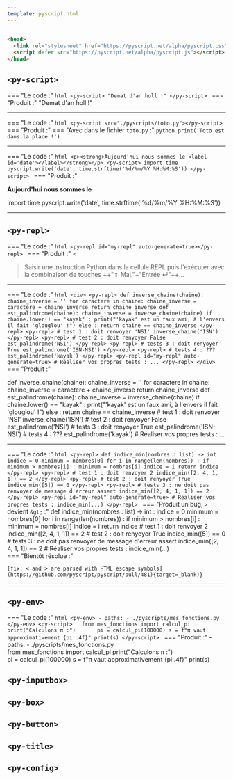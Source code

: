 ```yaml
---
template: pyscript.html
---
```


## 

```html
<head>
  <link rel="stylesheet" href="https://pyscript.net/alpha/pyscript.css" />
  <script defer src="https://pyscript.net/alpha/pyscript.js"></script>
</head>
```

##  `<py-script>`

=== "Le code :"
    ```html
    <py-script>
    "Demat d'an holl !"
    </py-script>
    ```
=== "Produit :"
    <py-script>
    "Demat d'an holl !"
    </py-script>

***

=== "Le code :"
    ```html
    <py-script src="./pyscripts/toto.py"></py-script>
    ```
=== "Produit :"
    <py-script src="./pyscripts/toto.py"></py-script>
=== "Avec dans le fichier `toto.py` :"
    ```python
    print('Toto est dans la place !')
    ```
***

=== "Le code :"
    ```html
    <p><strong>Aujourd'hui nous sommes le <label id='date'></label></strong></p>
    <py-script>
    import time
    pyscript.write('date', time.strftime('%d/%m/%Y %H:%M:%S'))
    </py-script>
    ```
=== "Produit :"
    <p><strong>Aujourd'hui nous sommes le <label id='date'></label></strong></p>
    <py-script>
    import time
    pyscript.write('date', time.strftime('%d/%m/%Y %H:%M:%S'))
    </py-script>
***


## `<py-repl>`

=== "Le code :"
    ```html
    <py-repl id="my-repl" auto-generate=true></py-repl>
    ```
=== "Produit :"
    <<py-repl id="my-repl" auto-generate=true></py-repl>

> Saisir une instruction Python dans la cellule REPL puis l'exécuter avec la combinaison de touches ++"⇑ Maj."+"Entrée ↵"++...

***

=== "Le code :"
    ```html
    <div>
    <py-repl>
    def inverse_chaine(chaine):
        chaine_inverse = ''
        for caractere in chaine:
            chaine_inverse = caractere + chaine_inverse
        return chaine_inverse
    def est_palindrome(chaine):
        chaine_inverse = inverse_chaine(chaine)
        if chaine.lower() == "kayak" :
            print("'kayak' est un faux ami, à l'envers il fait 'glouglou' !")
        else :
            return chaine == chaine_inverse
    </py-repl>
    <py-repl>
        # test 1 : doit renvoyer 'NSI'
    inverse_chaine('ISN')
    </py-repl>
    <py-repl>
        # test 2 : doit renyoyer False
    est_palindrome('NSI')
    </py-repl>
    <py-repl>
        # tests 3 : doit renyoyer True
    est_palindrome('ISN-NSI')
    </py-repl>
    <py-repl>
        # tests 4 : ???
    est_palindrome('kayak')
    </py-repl>
    <py-repl id="my-repl" auto-generate=true>
        # Réaliser vos propres tests :
    ...
    </py-repl>
    </div>
    ```
=== "Produit :"
    <div>
    <py-repl>
    def inverse_chaine(chaine):
        chaine_inverse = ''
        for caractere in chaine:
            chaine_inverse = caractere + chaine_inverse
        return chaine_inverse
    def est_palindrome(chaine):
        chaine_inverse = inverse_chaine(chaine)
        if chaine.lower() == "kayak" :
            print("'kayak' est un faux ami, à l'envers il fait 'glouglou' !")
        else :
            return chaine == chaine_inverse
    </py-repl>
    <py-repl>
        # test 1 : doit renvoyer 'NSI'
    inverse_chaine('ISN')
    </py-repl>
    <py-repl>
        # test 2 : doit renyoyer False
    est_palindrome('NSI')
    </py-repl>
    <py-repl>
        # tests 3 : doit renyoyer True
    est_palindrome('ISN-NSI')
    </py-repl>
    <py-repl>
        # tests 4 : ???
    est_palindrome('kayak')
    </py-repl>
    <py-repl id="my-repl" auto-generate=true>
        # Réaliser vos propres tests :
    ...
    </py-repl>
    </div>



***

=== "Le code :"
    ```html
    <py-repl>
    def indice_min(nombres : list) -> int :
        indice = 0
        minimum = nombres[0]
        for i in range(len(nombres)) :
            if minimum > nombres[i] :
                minimum = nombres[i]
                indice = i
            return indice
    </py-repl>
    <py-repl>
        # test 1 : doit renvoyer 2
    indice_min([2, 4, 1, 1]) == 2
    </py-repl>
    <py-repl>
        # test 2 : doit renyoyer True
    indice_min([5]) == 0
    </py-repl>
    <py-repl>
        # tests 3 : ne doit pas renvoyer de message d'erreur
    assert indice_min([2, 4, 1, 1]) == 2
    </py-repl>
    <py-repl id="my-repl" auto-generate=true>
        # Réaliser vos propres tests :
    indice_min(...)
    </py-repl>
    ```
=== "Produit un bug, `>` devient `&gt;` :"
    <py-repl>
    def indice_min(nombres : list) -> int :
        indice = 0
        minimum = nombres[0]
        for i in range(len(nombres)) :
            if minimum > nombres[i] :
                minimum = nombres[i]
                indice = i
            return indice
    </py-repl>
    <py-repl>
        # test 1 : doit renvoyer 2
    indice_min([2, 4, 1, 1]) == 2
    </py-repl>
    <py-repl>
        # test 2 : doit renyoyer True
    indice_min([5]) == 0
    </py-repl>
    <py-repl>
        # tests 3 : ne doit pas renvoyer de message d'erreur
    assert indice_min([2, 4, 1, 1]) == 2
    </py-repl>
    <py-repl id="my-repl" auto-generate=true>
        # Réaliser vos propres tests :
    indice_min(...)
    </py-repl>        
=== "Bientôt résolue :"

    [fix: < and > are parsed with HTML escape symbols](https://github.com/pyscript/pyscript/pull/481){target=_blank)}
    


***

## `<py-env>`

=== "Le code :"
    ```html
    <py-env>
    - paths:
      - ./pyscripts/mes_fonctions.py
    </py-env>
    <py-script>  
    from mes_fonctions import calcul_pi
    print("Calculons π :")      
    pi = calcul_pi(100000)
    s = f"π vaut approximativement {pi:.4f}"
    print(s)
    </py-script>
    ```
=== "Produit :"
    <py-env>
    - paths:
      - ./pyscripts/mes_fonctions.py
    </py-env>
    <py-script>  
    from mes_fonctions import calcul_pi
    print("Calculons π :")      
    pi = calcul_pi(100000)
    s = f"π vaut approximativement {pi:.4f}"
    print(s)
    </py-script>


## `<py-inputbox>`

## `<py-box>`

## `<py-button>`

## `<py-title>`

## `<py-config>`
